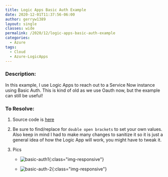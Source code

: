 ```yaml
---
title: Logic Apps Basic Auth Example
date: 2020-12-01T11:37:56-06:00
author: gerryw1389
layout: single
classes: wide
permalink: /2020/12/logic-apps-basic-auth-example
categories:
  - Azure
tags:
  - Cloud
  - Azure-LogicApps
---
```

<!--more-->

### Description:

In this example, I use Logic Apps to reach out to a Service Now instance using Basic Auth. This is kind of old as we use Oauth now, but the example can still be useful!

### To Resolve:

1. Source code is [here](https://github.com/gerryw1389/terraform-examples/tree/main/2020-12-01-logic-apps-basic-auth-example/basic-auth-example-read-sn/basic-auth-example-read-sn.json)

2. Be sure to find/replace for `double open brackets` to set your own values. Also keep in mind I had to make many changes to sanitize it so it is just a general idea of how the Logic App will work, you might have to tweak it.

3. Pics

   - ![basic-auth1](https://automationadmin.com/assets/images/uploads/2020/12/basic-auth1.jpg){:class="img-responsive"}

   - ![basic-auth-2](https://automationadmin.com/assets/images/uploads/2020/12/basic-auth-2.jpg){:class="img-responsive"}

